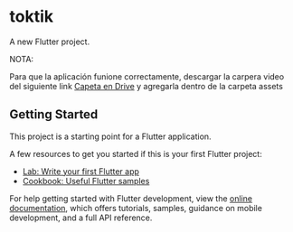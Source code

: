 # toktik

A new Flutter project.

NOTA:

Para que la aplicación funione correctamente, descargar la carpera video del siguiente link
[Capeta en Drive](https://drive.google.com/drive/folders/1flm6nUXQ5Ndzn6Y4QuliTAmqbuda4oei?usp=sharing)
y agregarla dentro de la carpeta assets

## Getting Started

This project is a starting point for a Flutter application.

A few resources to get you started if this is your first Flutter project:

- [Lab: Write your first Flutter app](https://docs.flutter.dev/get-started/codelab)
- [Cookbook: Useful Flutter samples](https://docs.flutter.dev/cookbook)

For help getting started with Flutter development, view the
[online documentation](https://docs.flutter.dev/), which offers tutorials,
samples, guidance on mobile development, and a full API reference.
